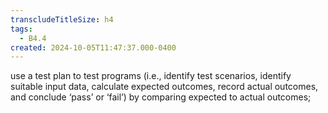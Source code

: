 ```yaml
---
transcludeTitleSize: h4
tags:
  - B4.4
created: 2024-10-05T11:47:37.000-0400
---
```

use a test plan to test programs (i.e., identify test scenarios, identify suitable input data, calculate expected outcomes, record actual outcomes, and conclude ‘pass’ or ‘fail’) by comparing expected to actual outcomes;